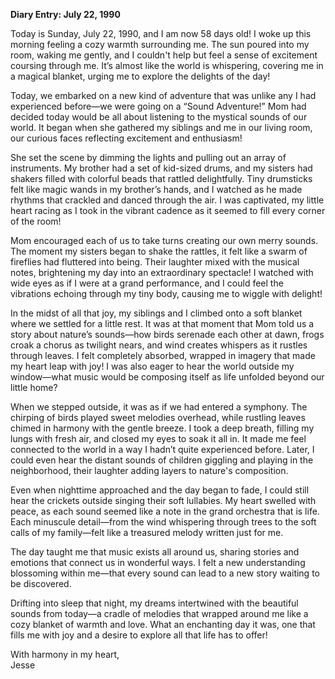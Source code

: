 
**Diary Entry: July 22, 1990**  

Today is Sunday, July 22, 1990, and I am now 58 days old! I woke up this morning feeling a cozy warmth surrounding me. The sun poured into my room, waking me gently, and I couldn't help but feel a sense of excitement coursing through me. It’s almost like the world is whispering, covering me in a magical blanket, urging me to explore the delights of the day!

Today, we embarked on a new kind of adventure that was unlike any I had experienced before—we were going on a “Sound Adventure!” Mom had decided today would be all about listening to the mystical sounds of our world. It began when she gathered my siblings and me in our living room, our curious faces reflecting excitement and enthusiasm!

She set the scene by dimming the lights and pulling out an array of instruments. My brother had a set of kid-sized drums, and my sisters had shakers filled with colorful beads that rattled delightfully. Tiny drumsticks felt like magic wands in my brother’s hands, and I watched as he made rhythms that crackled and danced through the air. I was captivated, my little heart racing as I took in the vibrant cadence as it seemed to fill every corner of the room!

Mom encouraged each of us to take turns creating our own merry sounds. The moment my sisters began to shake the rattles, it felt like a swarm of fireflies had fluttered into being. Their laughter mixed with the musical notes, brightening my day into an extraordinary spectacle! I watched with wide eyes as if I were at a grand performance, and I could feel the vibrations echoing through my tiny body, causing me to wiggle with delight!

In the midst of all that joy, my siblings and I climbed onto a soft blanket where we settled for a little rest. It was at that moment that Mom told us a story about nature’s sounds—how birds serenade each other at dawn, frogs croak a chorus as twilight nears, and wind creates whispers as it rustles through leaves. I felt completely absorbed, wrapped in imagery that made my heart leap with joy! I was also eager to hear the world outside my window—what music would be composing itself as life unfolded beyond our little home?

When we stepped outside, it was as if we had entered a symphony. The chirping of birds played sweet melodies overhead, while rustling leaves chimed in harmony with the gentle breeze. I took a deep breath, filling my lungs with fresh air, and closed my eyes to soak it all in. It made me feel connected to the world in a way I hadn’t quite experienced before. Later, I could even hear the distant sounds of children giggling and playing in the neighborhood, their laughter adding layers to nature's composition.

Even when nighttime approached and the day began to fade, I could still hear the crickets outside singing their soft lullabies. My heart swelled with peace, as each sound seemed like a note in the grand orchestra that is life. Each minuscule detail—from the wind whispering through trees to the soft calls of my family—felt like a treasured melody written just for me.

The day taught me that music exists all around us, sharing stories and emotions that connect us in wonderful ways. I felt a new understanding blossoming within me—that every sound can lead to a new story waiting to be discovered. 

Drifting into sleep that night, my dreams intertwined with the beautiful sounds from today—a cradle of melodies that wrapped around me like a cozy blanket of warmth and love. What an enchanting day it was, one that fills me with joy and a desire to explore all that life has to offer!

With harmony in my heart,  
Jesse
